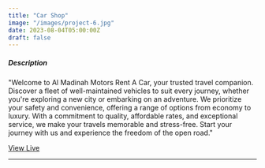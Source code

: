 ```yaml
---
title: "Car Shop"
image: "/images/project-6.jpg"
date: 2023-08-04T05:00:00Z
draft: false
---
```


##### Description

"Welcome to Al Madinah Motors Rent A Car, your trusted travel companion. Discover a fleet of well-maintained vehicles to suit every journey, whether you're exploring a new city or embarking on an adventure. We prioritize your safety and convenience, offering a range of options from economy to luxury. With a commitment to quality, affordable rates, and exceptional service, we make your travels memorable and stress-free. Start your journey with us and experience the freedom of the open road."

[View Live](https://al-madina-motors-rent-a-car.vercel.app)

---
